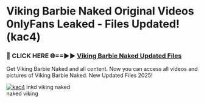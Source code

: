 # Viking Barbie Naked Original Videos 0nlyFans Leaked - Files Updated! (kac4)

<h3>🔴 CLICK HERE 🌐==►► <a href="https://tinyurl.com/up5wt9bj" rel="nofollow">Viking Barbie Naked Updated Files</a></h3>

Get Viking Barbie Naked and all content. Now you can access all videos and pictures of Viking Barbie Naked. New Updated Files 2025!

[![kac4](https://i.imgur.com/ABiUzMV.gif)](https://tinyurl.com/up5wt9bj)
inkd viking naked<br>
naked viking